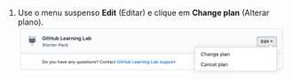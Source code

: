 1. Use o menu suspenso **Edit** (Editar) e clique em **Change plan** (Alterar plano). ![Editar menu suspenso na seção de Compras no Mercado das configurações de faturamento da sua conta pessoal](/assets/images/help/marketplace/marketplace-edit-app-billing-settings.png)
